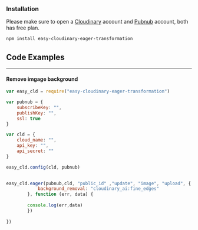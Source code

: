  
### Installation

Please make sure to open a [Cloudinary](https://cloudinary.com/) account and [Pubnub](https://www.pubnub.com/) account, both has free plan.
 
```sh
npm install easy-cloudinary-eager-transformation
```

## Code Examples
----

#### Remove imgage background

```js
var easy_cld = require("easy-cloudinary-eager-transformation")

var pubnub = {
    subscribeKey: "",
    publishKey: "",
    ssl: true
}

var cld = {
    cloud_name: "",
    api_key: "",
    api_secret: ""
}

easy_cld.config(cld, pubnub)

 
easy_cld.eager(pubnub,cld, "public_id" ,"update", "image", "upload", {
            background_removal: "cloudinary_ai:fine_edges"
        }, function (err, data) {
        
        console.log(err,data)
        })
        
})
```
